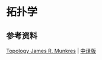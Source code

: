 # 拓扑学

## 参考资料

[Topology James R. Munkres](../Library/Munkres%20-%202000%20-%20Topology.pdf) | [中译版](../Library/%E6%8B%93%E6%89%91%E5%AD%A6%EF%BC%88%E7%AC%AC%E4%BA%8C%E7%89%88%EF%BC%89%E7%86%8A%E9%87%91%E5%9F%8E%E8%AF%91.pdf)
